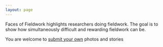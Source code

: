 ```yaml
---
layout: page
---
```


Faces of Fieldwork highlights researchers doing fieldwork.  The goal is to show how simultaneously difficult and rewarding fieldwork can be. 

You are welcome to [submit your own](/upload_photo.html) photos and stories